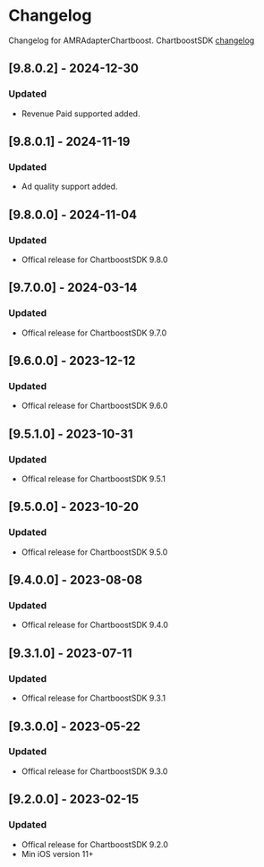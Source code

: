 # Changelog

Changelog for AMRAdapterChartboost. 
ChartboostSDK [changelog](https://answers.chartboost.com/en-us/child_article/ios)

## [9.8.0.2] - 2024-12-30
### Updated
- Revenue Paid supported added.

## [9.8.0.1] - 2024-11-19
### Updated
- Ad quality support added.

## [9.8.0.0] - 2024-11-04
### Updated
- Offical release for ChartboostSDK 9.8.0


## [9.7.0.0] - 2024-03-14
### Updated
- Offical release for ChartboostSDK 9.7.0

## [9.6.0.0] - 2023-12-12
### Updated
- Offical release for ChartboostSDK 9.6.0

## [9.5.1.0] - 2023-10-31
### Updated
- Offical release for ChartboostSDK 9.5.1


## [9.5.0.0] - 2023-10-20
### Updated
- Offical release for ChartboostSDK 9.5.0

## [9.4.0.0] - 2023-08-08
### Updated
- Offical release for ChartboostSDK 9.4.0

## [9.3.1.0] - 2023-07-11
### Updated
- Offical release for ChartboostSDK 9.3.1

## [9.3.0.0] - 2023-05-22
### Updated
- Offical release for ChartboostSDK 9.3.0

## [9.2.0.0] - 2023-02-15
### Updated
- Offical release for ChartboostSDK 9.2.0
- Min iOS version 11+
